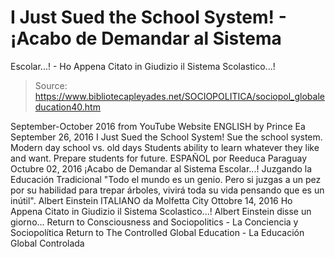 # I Just Sued the School System! - ¡Acabo de Demandar al Sistema 
Escolar...! - Ho Appena Citato in Giudizio il Sistema Scolastico...!

> Source: https://www.bibliotecapleyades.net/SOCIOPOLITICA/sociopol_globaleducation40.htm

September-October 2016
from YouTube Website
ENGLISH
by Prince Ea September 26, 2016
I Just Sued the School System!
Sue the school system.
Modern day school vs. old days Students ability to learn
whatever they like and want. Prepare students for future.
ESPAÑOL
por Reeduca Paraguay Octubre 02, 2016
¡Acabo de Demandar al Sistema Escolar...!
Juzgando la Educación Tradicional "Todo el mundo es un genio.
Pero si juzgas a un pez por su habilidad para trepar árboles,
vivirá toda su vida pensando que es un inútil".
Albert Einstein
ITALIANO
da Molfetta City Ottobre 14, 2016
Ho Appena Citato in Giudizio il Sistema Scolastico...!
Albert Einstein disse un giorno...
Return to Consciousness and Sociopolitics - La Conciencia y Sociopolítica
Return to The Controlled Global Education - La Educación Global Controlada
